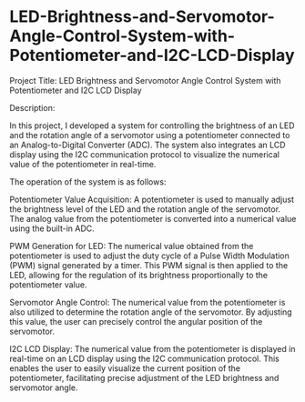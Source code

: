 # LED-Brightness-and-Servomotor-Angle-Control-System-with-Potentiometer-and-I2C-LCD-Display
Project Title: LED Brightness and Servomotor Angle Control System with Potentiometer and I2C LCD Display

Description:

In this project, I developed a system for controlling the brightness of an LED and the rotation angle of a servomotor using a potentiometer connected to an Analog-to-Digital Converter (ADC). The system also integrates an LCD display using the I2C communication protocol to visualize the numerical value of the potentiometer in real-time.

The operation of the system is as follows:

Potentiometer Value Acquisition: A potentiometer is used to manually adjust the brightness level of the LED and the rotation angle of the servomotor. The analog value from the potentiometer is converted into a numerical value using the built-in ADC.

PWM Generation for LED: The numerical value obtained from the potentiometer is used to adjust the duty cycle of a Pulse Width Modulation (PWM) signal generated by a timer. This PWM signal is then applied to the LED, allowing for the regulation of its brightness proportionally to the potentiometer value.

Servomotor Angle Control: The numerical value from the potentiometer is also utilized to determine the rotation angle of the servomotor. By adjusting this value, the user can precisely control the angular position of the servomotor.

I2C LCD Display: The numerical value from the potentiometer is displayed in real-time on an LCD display using the I2C communication protocol. This enables the user to easily visualize the current position of the potentiometer, facilitating precise adjustment of the LED brightness and servomotor angle.
